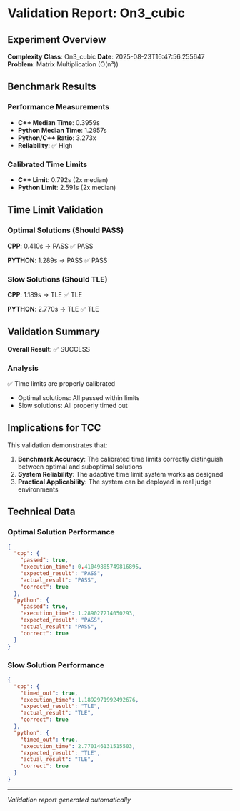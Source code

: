 # Validation Report: On3_cubic

## Experiment Overview

**Complexity Class**: On3_cubic
**Date**: 2025-08-23T16:47:56.255647
**Problem**: Matrix Multiplication (O(n³))

## Benchmark Results

### Performance Measurements
- **C++ Median Time**: 0.3959s
- **Python Median Time**: 1.2957s
- **Python/C++ Ratio**: 3.273x
- **Reliability**: ✅ High

### Calibrated Time Limits
- **C++ Limit**: 0.792s (2x median)
- **Python Limit**: 2.591s (2x median)

## Time Limit Validation

### Optimal Solutions (Should PASS)

**CPP**: 0.410s → PASS ✅ PASS

**PYTHON**: 1.289s → PASS ✅ PASS


### Slow Solutions (Should TLE)

**CPP**: 1.189s → TLE ✅ TLE

**PYTHON**: 2.770s → TLE ✅ TLE


## Validation Summary

**Overall Result**: ✅ SUCCESS

### Analysis
✅ Time limits are properly calibrated

- Optimal solutions: All passed within limits
- Slow solutions: All properly timed out

## Implications for TCC

This validation demonstrates that:

1. **Benchmark Accuracy**: The calibrated time limits correctly distinguish between optimal and suboptimal solutions
2. **System Reliability**: The adaptive time limit system works as designed
3. **Practical Applicability**: The system can be deployed in real judge environments

## Technical Data

### Optimal Solution Performance
```json
{
  "cpp": {
    "passed": true,
    "execution_time": 0.41049885749816895,
    "expected_result": "PASS",
    "actual_result": "PASS",
    "correct": true
  },
  "python": {
    "passed": true,
    "execution_time": 1.289027214050293,
    "expected_result": "PASS",
    "actual_result": "PASS",
    "correct": true
  }
}
```

### Slow Solution Performance  
```json
{
  "cpp": {
    "timed_out": true,
    "execution_time": 1.1892971992492676,
    "expected_result": "TLE",
    "actual_result": "TLE",
    "correct": true
  },
  "python": {
    "timed_out": true,
    "execution_time": 2.770146131515503,
    "expected_result": "TLE",
    "actual_result": "TLE",
    "correct": true
  }
}
```

---
*Validation report generated automatically*
